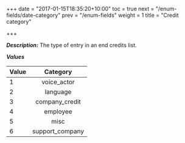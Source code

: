 +++
date = "2017-01-15T18:35:20+10:00"
toc = true
next = "/enum-fields/date-category"
prev = "/enum-fields"
weight = 1
title = "Credit category"

+++

***Description:*** The type of entry in an end credits list.

***Values***

| Value | Category |
| ----- |:----:|
| 1 | voice_actor|
| 2 | language |
| 3 | company_credit |
| 4 | employee |
| 5 | misc |
| 6 | support_company |
